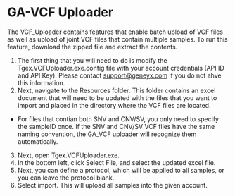 # GA-VCF Uploader
The VCF_Uploader contains features that enable batch upload of VCF files as well as upload of joint VCF files that contain multiple samples. To run this feature, download the zipped file and extract the contents. 
1. The first thing that you will need to do is modify the Tgex.VCFUploader.exe.config file with your account credentials (API ID and API Key). Please contact support@geneyx.com if you do not ahve this information. 
2. Next, navigate to the Resources folder. This folder contains an excel document that will need to be updated with the files that you want to import and placed in the directory where the VCF files are located. 
* For files that contian both SNV and CNV/SV, you only need to specify the sampleID once. If the SNV and CNV/SV VCF files have the same naming convention, the GA_VCF    uploader will recognize them automatically.  
3. Next, open Tgex.VCFUploader.exe. 
4. In the bottom left, click Select File, and select the updated excel file. 
5. Next, you can define a protocol, which will be applied to all samples, or you can leave the protocol blank. 
6. Select import. 
This will upload all samples into the given account. 